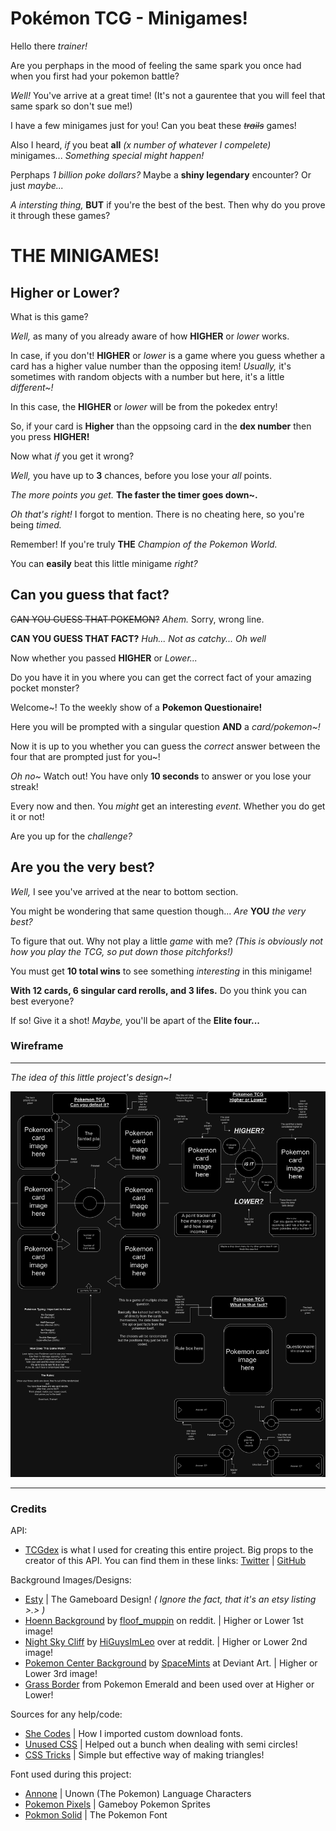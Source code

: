 # Pokémon TCG - Minigames!

Hello there *trainer!*

Are you perphaps in the mood of feeling the same spark you once had when you first had your pokemon battle?

*Well!* You've arrive at a great time!
(It's not a gaurentee that you will feel that same spark so don't sue me!)

I have a few minigames just for you! Can you beat these ~~*trails*~~ games!

Also I heard, *if* you beat **all** *(x number of whatever I compelete)* minigames...
*Something special might happen!*

Perphaps *1 billion poke dollars?*
Maybe a **shiny legendary** encounter?
Or just *maybe...*

*A intersting thing,* **BUT** if you're the best of the best.
Then why do you prove it through these games?

# THE MINIGAMES! 

## Higher or Lower?

What is this game?

*Well,* as many of you already aware of how **HIGHER** or *lower* works.

In case, if you don't!
**HIGHER** or *lower* is a game where you guess whether a card has a higher value number than the opposing item!
*Usually,* it's sometimes with random objects with a number but here, it's a little *different~!*

In this case, the **HIGHER** or *lower* will be from the pokedex entry!

So, if your card is **Higher** than the oppsoing card in the **dex number** then you press **HIGHER!**

Now what *if* you get it wrong?

*Well,* you have up to **3** chances, before you lose your *all* points.

*The more points you get.*
**The faster the timer goes down~.**

*Oh that's right!*
I forgot to mention. There is no cheating here, so you're being *timed.*

Remember! If you're truly **THE** *Champion of the Pokemon World.*

You can **easily** beat this little minigame *right?* 

## Can you guess that fact?

~~CAN YOU GUESS THAT POKEMON?~~
*Ahem.* Sorry, wrong line.

**CAN YOU GUESS THAT FACT?**
*Huh... Not as catchy... Oh well*

Now whether you passed **HIGHER** or *Lower...*

Do you have it in you where you can get the correct fact of your amazing pocket monster?

Welcome~! To the weekly show of a **Pokemon Questionaire!**

Here you will be prompted with a singular question **AND** a *card/pokemon~!*

Now it is up to you whether you can guess the *correct* answer between the four that are prompted just for you~!

*Oh no~*
Watch out! You have only **10 seconds** to answer or you lose your streak!

Every now and then. You *might* get an interesting *event*.
Whether you do get it or not!

Are you up for the *challenge?*

## Are you the very best?

*Well,* I see you've arrived at the near to bottom section.

You might be wondering that same question though...
*Are* **YOU** *the very best?*

To figure that out. Why not play a little *game* with me?
*(This is obviously not how you play the TCG, so put down those pitchforks!)*

You must get **10 total wins** to see something *interesting* in this minigame!

**With 12 cards, 6 singular card rerolls, and 3 lifes.**
Do you think you can best everyone?

If so! Give it a shot!
*Maybe,* you'll be apart of the **Elite four...**

### Wireframe

---

*The idea of this little project's design~!*

![description of image](Asset/Wire-Frame/Project-Wireframe.png)

---

### Credits

API:
- [TCGdex](https://github.com/tcgdex/javascript-sdk) is what I used for creating this entire project. Big props to the creator of this API. You can find them in these links: [Twitter](https://twitter.com/Aviortheking) | [GitHub](https://github.com/Aviortheking)

Background Images/Designs:

- [Esty](https://www.etsy.com/listing/399061431/pokemon-tcg-25-x-26-two-player-battle?ref=) | The Gameboard Design! *( Ignore the fact, that it's an etsy listing >.> )*
- [Hoenn Background](https://www.reddit.com/r/pokemon/comments/11xa0zx/pokemon_gen_3_rubysapphireemerald_opening/#lightbox) by [floof_muppin](https://www.reddit.com/user/floof_muppin/) on reddit. | Higher or Lower 1st image!
- [Night Sky Cliff](https://www.reddit.com/r/MysteryDungeon/comments/113xu9e/tutorial_making_your_own_mobile_mystery_dungeon/) by [HiGuysImLeo](https://www.reddit.com/user/HiGuysImLeo/) over at reddit. | Higher or Lower 2nd image!
- [Pokemon Center Background](https://www.deviantart.com/spacemints/art/pokemon-center-free-bg-615787534) by [SpaceMints](https://www.deviantart.com/spacemints) at Deviant Art. | Higher or Lower 3rd image!
- [Grass Border](https://www.spriters-resource.com/game_boy_advance/pokemonemerald/sheet/134267/) from Pokemon Emerald and been used over at Higher or Lower!

Sources for any help/code:

- [She Codes](https://www.shecodes.io/athena/9852-how-to-add-a-custom-font-to-your-css-code) | How I imported custom download fonts.
- [Unused CSS](https://unused-css.com/blog/css-half-circle/) | Helped out a bunch when dealing with semi circles!
- [CSS Tricks](https://css-tricks.com/books/greatest-css-tricks/how-to-make-a-triangle/) | Simple but effective way of making triangles!

Font used during this project:

- [Annone](https://www.fontspace.com/annone-font-f4876) | Unown (The Pokemon) Language Characters
- [Pokemon Pixels](https://www.fontspace.com/pokemon-pixels-font-f13534) | Gameboy Pokemon Sprites
- [Pokmon Solid](https://www.fontspace.com/pokemon-solid-font-f13844) | The Pokemon Font